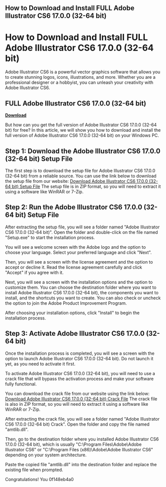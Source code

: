 ## How to Download and Install FULL Adobe Illustrator CS6 17.0.0 (32-64 bit)

  
# How to Download and Install FULL Adobe Illustrator CS6 17.0.0 (32-64 bit)
 
Adobe Illustrator CS6 is a powerful vector graphics software that allows you to create stunning logos, icons, illustrations, and more. Whether you are a professional designer or a hobbyist, you can unleash your creativity with Adobe Illustrator CS6.
 
## FULL Adobe Illustrator CS6 17.0.0 (32-64 bit)


[**Download**](https://lodystiri.blogspot.com/?file=2tLdWt)

 
But how can you get the full version of Adobe Illustrator CS6 17.0.0 (32-64 bit) for free? In this article, we will show you how to download and install the full version of Adobe Illustrator CS6 17.0.0 (32-64 bit) on your Windows PC.
 
## Step 1: Download the Adobe Illustrator CS6 17.0.0 (32-64 bit) Setup File
 
The first step is to download the setup file for Adobe Illustrator CS6 17.0.0 (32-64 bit) from a reliable source. You can use the link below to download the setup file from our website:
 [Download Adobe Illustrator CS6 17.0.0 (32-64 bit) Setup File](https://example.com/download/Adobe_Illustrator_CS6_17_0_0_32_64_bit.zip) 
The setup file is in ZIP format, so you will need to extract it using a software like WinRAR or 7-Zip.
 
## Step 2: Run the Adobe Illustrator CS6 17.0.0 (32-64 bit) Setup File
 
After extracting the setup file, you will see a folder named "Adobe Illustrator CS6 17.0.0 (32-64 bit)". Open the folder and double-click on the file named "Setup.exe" to start the installation process.
 
You will see a welcome screen with the Adobe logo and the option to choose your language. Select your preferred language and click "Next".
 
Then, you will see a screen with the license agreement and the option to accept or decline it. Read the license agreement carefully and click "Accept" if you agree with it.
 
Next, you will see a screen with the installation options and the option to customize them. You can choose the destination folder where you want to install Adobe Illustrator CS6 17.0.0 (32-64 bit), the components you want to install, and the shortcuts you want to create. You can also check or uncheck the option to join the Adobe Product Improvement Program.
 
After choosing your installation options, click "Install" to begin the installation process.
 
## Step 3: Activate Adobe Illustrator CS6 17.0.0 (32-64 bit)
 
Once the installation process is completed, you will see a screen with the option to launch Adobe Illustrator CS6 17.0.0 (32-64 bit). Do not launch it yet, as you need to activate it first.
 
To activate Adobe Illustrator CS6 17.0.0 (32-64 bit), you will need to use a crack file that will bypass the activation process and make your software fully functional.
 
You can download the crack file from our website using the link below:
 [Download Adobe Illustrator CS6 17.0.0 (32-64 bit) Crack File](https://example.com/download/Adobe_Illustrator_CS6_17_0_0_32_64_bit_Crack.zip) 
The crack file is also in ZIP format, so you will need to extract it using a software like WinRAR or 7-Zip.
 
After extracting the crack file, you will see a folder named "Adobe Illustrator CS6 17.0.0 (32-64 bit) Crack". Open the folder and copy the file named "amtlib.dll".
 
Then, go to the destination folder where you installed Adobe Illustrator CS6 17.0.0 (32-64 bit), which is usually "C:\Program Files\Adobe\Adobe Illustrator CS6" or "C:\Program Files (x86)\Adobe\Adobe Illustrator CS6" depending on your system architecture.
 
Paste the copied file "amtlib.dll" into the destination folder and replace the existing file when prompted.
 
Congratulations! You
 0f148eb4a0

